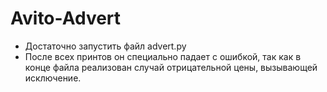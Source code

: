 # Avito-Advert

- Достаточно запустить файл advert.py
-  После всех принтов он специально падает с ошибкой, так как в конце файла реализован случай отрицательной цены, вызывающей исключение.
